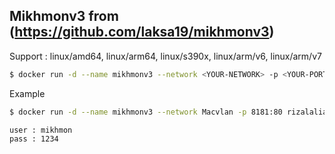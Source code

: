 ## Mikhmonv3 from (https://github.com/laksa19/mikhmonv3)
Support : linux/amd64, linux/arm64, linux/s390x, linux/arm/v6, linux/arm/v7


```sh
$ docker run -d --name mikhmonv3 --network <YOUR-NETWORK> -p <YOUR-PORT>:80 rizalaliakbar/mikhmonv3:latest
```
Example
```sh
$ docker run -d --name mikhmonv3 --network Macvlan -p 8181:80 rizalaliakbar/mikhmonv3:latest
```
```
user : mikhmon
pass : 1234
```
